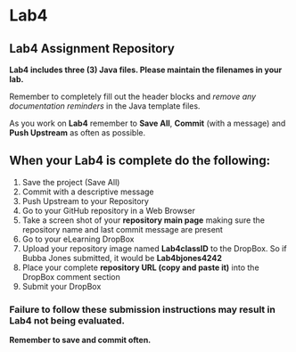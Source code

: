 # Lab4
## Lab4 Assignment Repository

**Lab4 includes three (3) Java files. Please maintain the filenames in your lab.**

Remember to completely fill out the header blocks and *remove any documentation reminders* in the Java template files.

As you work on **Lab4** remember to **Save All**, **Commit** (with a message) and **Push Upstream** as often as possible.

## When your Lab4 is complete do the following:

1. Save the project (Save All)
2. Commit with a descriptive message
3. Push Upstream to your Repository
4. Go to your GitHub repository in a Web Browser
5. Take a screen shot of your **repository main page** making sure the repository name and last commit message are present
6. Go to your eLearning DropBox
7. Upload your repository image named **Lab4classID** to the DropBox. So if Bubba Jones submitted, it would be **Lab4bjones4242**
8. Place your complete **repository URL (copy and paste it)** into the DropBox comment section
9. Submit your DropBox

### Failure to follow these submission instructions may result in Lab4 not being evaluated.

**Remember to save and commit often.**
